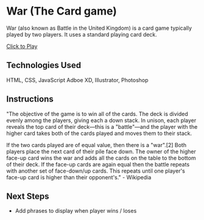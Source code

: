 # War (The Card game)
War (also known as Battle in the United Kingdom) is a card game typically played by two players. 
It uses a standard playing card deck.

[Click to Play](https://samantha2233.github.io/War-The-Card-Game/)

## Technologies Used
HTML, CSS, JavaScript
Adboe XD, Illustrator, Photoshop

## Instructions
"The objective of the game is to win all of the cards. The deck is divided evenly among the players, giving each a down stack. 
In unison, each player reveals the top card of their deck—this is a "battle"—and the player with the higher card takes both 
of the cards played and moves them to their stack.

If the two cards played are of equal value, then there is a "war".[2] Both players place the next card of their pile face 
down. The owner of the higher face-up card wins the war and adds all the cards on the table to the bottom of their deck.
If the face-up cards are again equal then the battle repeats with another set of face-down/up cards. 
This repeats until one player's face-up card is higher than their opponent's."  - Wikipedia

## Next Steps
- Add phrases to display when player wins / loses
